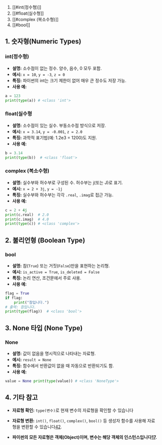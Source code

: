 1. [[#int(정수형)]]
2. [[#float(실수형]]
3. [[#complex (복소수형)]]
4. [[#bool]]
## 1. 숫자형(Numeric Types)
### int(정수형) 
- **설명:** 소수점이 없는 정수. 양수, 음수, 0 모두 포함.
- **예시:** `x = 10`, `y = -3`, `z = 0`
- **특징:** 파이썬의 int는 크기 제한이 없어 매우 큰 정수도 저장 가능.
- **사용 예:**
``` python
a = 123
print(type(a)) # <class 'int'>
```
### float(실수형
- **설명:** 소수점이 있는 실수. 부동소수점 방식으로 저장.
- **예시:** `x = 3.14`, `y = -0.001`, `z = 2.0`
- **특징:** 과학적 표기법(예: 1.2e3 = 1200)도 지원.
- **사용 예:**
``` python
b = 3.14
print(type(b))  # <class 'float'>
```
### complex (복소수형)
- **설명:** 실수부와 허수부로 구성된 수. 허수부는 j(또는 J)로 표기.
- **예시:** `x = 2 + 3j`, `y = -1j`
- **특징:** 실수부와 허수부는 각각 `.real`, `.imag`로 접근 가능.
- **사용 예:**
```python
c = 2 + 4j
print(c.real)  # 2.0
print(c.imag)  # 4.0
print(type(c)) # <class 'complex'>
```
## 2. 불리언형 (Boolean Type)
### bool
- **설명:** 참(`True`) 또는 거짓(`False`)만을 표현하는 논리형.
- **예시:** `is_active = True`, `is_deleted = False`
- **특징:** 논리 연산, 조건문에서 주로 사용.
- **사용 예:**
```python
flag = True
if flag:
    print("참입니다.")
# 출력: 참입니다.
print(type(flag))  # <class 'bool'>
```
## 3. None 타입 (None Type)

### None
- **설명:** 값이 없음을 명시적으로 나타내는 자료형.
- **예시:** `result = None`
- **특징:** 함수에서 반환값이 없을 때 자동으로 반환되기도 함.
- **사용 예:**
```python
value = None print(type(value)) # <class 'NoneType'>
```
## 4. 기타 참고
- **자료형 확인:** `type(변수)`로 현재 변수의 자료형을 확인할 수 있습니다
- **자료형 변환:** `int()`, `float()`, `complex()`, `bool()` 등 생성자 함수를 사용해 자료형을 변환할 수 있습니다[4](https://www.w3schools.com/python/python_datatypes.asp)[2](https://data-flair.training/blogs/python-number-types-conversion/).
    
- **파이썬의 모든 자료형은 객체(Object)이며, 변수는 해당 객체의 인스턴스입니다[1](https://www.geeksforgeeks.org/python-data-types/)[7](https://www.programiz.com/python-programming/variables-datatypes).**